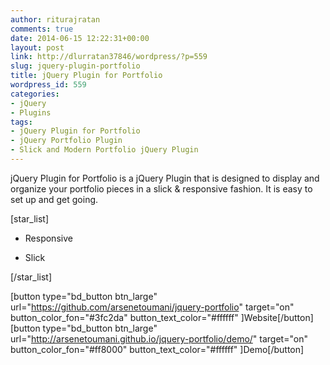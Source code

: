 ```yaml
---
author: riturajratan
comments: true
date: 2014-06-15 12:22:31+00:00
layout: post
link: http://dlurratan37846/wordpress/?p=559
slug: jquery-plugin-portfolio
title: jQuery Plugin for Portfolio
wordpress_id: 559
categories:
- jQuery
- Plugins
tags:
- jQuery Plugin for Portfolio
- jQuery Portfolio Plugin
- Slick and Modern Portfolio jQuery Plugin
---
```


jQuery Plugin for Portfolio is a jQuery Plugin that is designed to display and organize your portfolio pieces in a slick & responsive fashion. It is easy to set up and get going.

[star_list]



	
  * Responsive

	
  * Slick


[/star_list]

[button type="bd_button btn_large" url="https://github.com/arsenetoumani/jquery-portfolio" target="on" button_color_fon="#3fc2da" button_text_color="#ffffff" ]Website[/button]  [button type="bd_button btn_large" url="http://arsenetoumani.github.io/jquery-portfolio/demo/" target="on" button_color_fon="#ff8000" button_text_color="#ffffff" ]Demo[/button]
